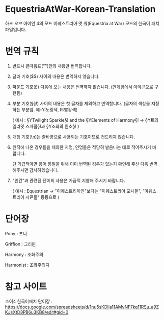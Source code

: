 # EquestriaAtWar-Korean-Translation
하츠 오브 아이언 4의 모드 이퀘스트리아 앳 워(Equestria at War) 모드의 한국어 패치 파일입니다.

# 번역 규칙

1. 반드시 큰따옴표("")안의 내용만 번역합니다.

2. 달러 기호($$) 사이의 내용은 번역하지 않습니다.

3. 파운드 기호(£) 다음에 오는 내용은 번역하지 않습니다. (인게임에서 아이콘으로 구현됨)

4. 부분 기호(§§!) 사이의 내용은 첫 글자를 제외하고 번역합니다. (글자의 색상을 지정하는 부분임. 예-Y:노랑색, R:빨강색)

   ( 예시 : §YTwilight Sparkle§! and the §YElements of Harmony§! → §Y트와일라잇 스파클§!과 §Y조화의 원소§! )
   
5. 개행 기호(\n)는 줄바꿈으로 사용되는 기호이므로 건드리지 않습니다.

6. 원작에 나온 경우들을 제외한 지명, 인명들은 적당히 발음나는 대로 적어주시기 바랍니다.

   단 가급적이면 용어 통일을 위해 이미 번역된 경우가 있는지 확인해 주신 다음 번역해주시면 감사하겠습니다.
   
7. "인간"과 관련된 단어의 사용은 가급적 지양해 주시기 바랍니다.

   ( 예시 : Equestrian → "이퀘스트리아인"보다는 "이퀘스트리아 포니들", "이퀘스트리아 시민들" 등등으로 )

# 단어장

Pony : 포니

Griffion : 그리핀

Harmony : 조화주의

Harmonist : 조화주의자


# 참고 사이트

호이4 한국어패치 단어장 : https://docs.google.com/spreadsheets/d/1nu5sKDlIa11AMvNF7kq11RSu_a9ZKJsXtD8PB6u3KB8/edit#gid=0
